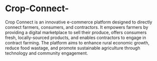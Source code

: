 # Crop-Connect-
Crop Connect is an innovative e-commerce platform designed to directly connect farmers, consumers, and contractors. It empowers farmers by providing a digital marketplace to sell their produce, offers consumers fresh, locally-sourced products, and enables contractors to engage in contract farming. The platform aims to enhance rural economic growth, reduce food wastage, and promote sustainable agriculture through technology and community engagement.
